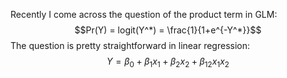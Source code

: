 <html>
<head>
<script type="text/x-mathjax-config">
  MathJax.Hub.Config({tex2jax: {inlineMath: [['$','$'], ['\\(','\\)']]}});
</script>
<script type="text/javascript" async
  src="https://cdn.mathjax.org/mathjax/latest/MathJax.js?config=TeX-AMS_CHTML">
</script>
</head>

<body>

Recently I come across the question of the product term in GLM:
$$Pr(Y) = logit(Y^*) = \frac{1}{1+e^{-Y^*}}$$
The question is pretty straightforward in linear regression: 
$$Y = \beta_0  + \beta_{1}x_1 + \beta_{2}x_2 + \beta_{12}x_{1}x_{2}$$








</body>
</html>

